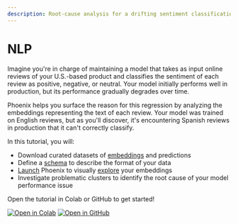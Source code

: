 ```yaml
---
description: Root-cause analysis for a drifting sentiment classification model
---
```


# NLP

Imagine you're in charge of maintaining a model that takes as input online reviews of your U.S.-based product and classifies the sentiment of each review as positive, negative, or neutral. Your model initially performs well in production, but its performance gradually degrades over time.

Phoenix helps you surface the reason for this regression by analyzing the embeddings representing the text of each review. Your model was trained on English reviews, but as you'll discover, it's encountering Spanish reviews in production that it can't correctly classify.

In this tutorial, you will:

* Download curated datasets of [embeddings](../concepts/embeddings.md) and predictions
* Define a [schema](../api/dataset-and-schema.md#phoenix.schema) to describe the format of your data
* [Launch](../api/session.md#phoenix.launch\_app) Phoenix to visually [explore](../concepts/phoenix-basics/phoenix-basics.md#embedding-details) your embeddings
* Investigate problematic clusters to identify the root cause of your model performance issue

Open the tutorial in Colab or GitHub to get started!

[![Open in Colab](https://img.shields.io/static/v1?message=Open%20in%20Colab\&logo=googlecolab\&labelColor=grey\&color=blue\&logoColor=orange\&label=%20)](https://colab.research.google.com/github/Arize-ai/phoenix/blob/main/tutorials/sentiment\_classification\_tutorial.ipynb) [![Open in GitHub](https://img.shields.io/static/v1?message=Open%20in%20GitHub\&logo=github\&labelColor=grey\&color=blue\&logoColor=white\&label=%20)](https://github.com/Arize-ai/phoenix/blob/main/tutorials/sentiment\_classification\_tutorial.ipynb)
